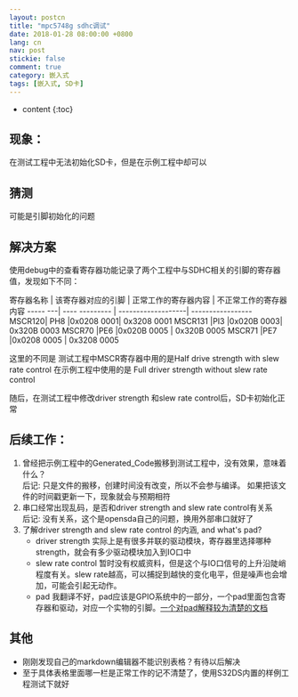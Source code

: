 ```yaml
---
layout: postcn
title: "mpc5748g sdhc调试"
date: 2018-01-28 08:00:00 +0800
lang: cn
nav: post
stickie: false 
comment: true
category: 嵌入式
tags: [嵌入式, SD卡]
---
```


* content 
{:toc} 

## 现象：

在测试工程中无法初始化SD卡，但是在示例工程中却可以
<!-- more-->
## 猜测

可能是引脚初始化的问题

## 解决方案

使用debug中的查看寄存器功能记录了两个工程中与SDHC相关的引脚的寄存器值，发现如下不同：

寄存器名称 | 该寄存器对应的引脚 | 正常工作的寄存器内容 | 不正常工作的寄存器内容 ----- ---| ---- --------- | -------------------| -----------------  
MSCR120| PH8 |0x0208 0001| 0x3208 0001 MSCR131 |PI3 |0x020B 0003| 0x320B 0003 MSCR70 |PE6 |0x020B 0005 | 0x320B 0005 MSCR71 |PE7 |0x0208 0005 | 0x3208 0005

这里的不同是 测试工程中MSCR寄存器中用的是Half drive strength with slew rate control 在示例工程中使用的是 Full driver strength without slew rate control

随后，在测试工程中修改driver strength 和slew rate control后，SD卡初始化正常

## 后续工作：

1.  曾经把示例工程中的Generated_Code搬移到测试工程中，没有效果，意味着什么？  
    后记: 只是文件的搬移，创建时间没有改变，所以不会参与编译。 如果把该文件的时间戳更新一下，现象就会与预期相符
2.  串口经常出现乱码，是否和driver strength and slew rate control有关系  
    后记: 没有关系，这个是opensda自己的问题，换用外部串口就好了
3.  了解driver strength and slew rate control 的内涵, and what's pad? 
    *   driver strength 实际上是有很多并联的驱动模块，寄存器里选择哪种strength，就会有多少驱动模块加入到IO口中
    *   slew rate control 暂时没有权威资料，但是这个与IO口信号的上升沿陡峭程度有关。slew rate越高，可以捕捉到越快的变化电平，但是噪声也会增加，可能会引起无动作。
    *   pad 我翻译不好，pad应该是GPIO系统中的一部分，一个pad里面包含寄存器和驱动，对应一个实物的引脚。[一个对pad解释较为清楚的文档][1]

## 其他

*   刚刚发现自己的markdown编辑器不能识别表格？有待以后解决
*   至于具体表格里面哪一栏是正常工作的记不清楚了，使用S32DS内置的样例工程测试下就好

 [1]: https://matt.ucc.asn.au/mirror/electron/GPIO-Pads-Control2.pdf
